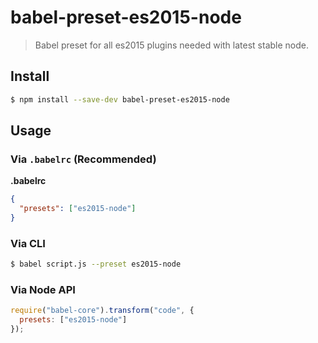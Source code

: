 # babel-preset-es2015-node

> Babel preset for all es2015 plugins needed with latest stable node.

## Install

```sh
$ npm install --save-dev babel-preset-es2015-node
```

## Usage

### Via `.babelrc` (Recommended)

**.babelrc**

```json
{
  "presets": ["es2015-node"]
}
```

### Via CLI

```sh
$ babel script.js --preset es2015-node
```

### Via Node API

```javascript
require("babel-core").transform("code", {
  presets: ["es2015-node"]
});
```